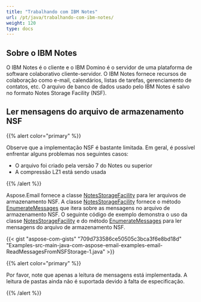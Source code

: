```yaml
---
title: "Trabalhando com IBM Notes"
url: /pt/java/trabalhando-com-ibm-notes/
weight: 120
type: docs
---
```



## **Sobre o IBM Notes**
O IBM Notes é o cliente e o IBM Domino é o servidor de uma plataforma de software colaborativo cliente-servidor. O IBM Notes fornece recursos de colaboração como e-mail, calendários, listas de tarefas, gerenciamento de contatos, etc. O arquivo de banco de dados usado pelo IBM Notes é salvo no formato Notes Storage Facility (NSF).
## **Ler mensagens do arquivo de armazenamento NSF**

{{% alert color="primary" %}} 

Observe que a implementação NSF é bastante limitada.
Em geral, é possível enfrentar alguns problemas nos seguintes casos:
 - O arquivo foi criado pela versão 7 do Notes ou superior
 - A compressão LZ1 está sendo usada

{{% /alert %}}

Aspose.Email fornece a classe [NotesStorageFacility](https://reference.aspose.com/email/java/com.aspose.email/notesstoragefacility) para ler arquivos de armazenamento NSF. A classe [NotesStorageFacility](https://reference.aspose.com/email/java/com.aspose.email/notesstoragefacility) fornece o método [EnumerateMessages](https://reference.aspose.com/email/java/com.aspose.email/NotesStorageFacility#enumerateMessages\(\)) que itera sobre as mensagens no arquivo de armazenamento NSF. O seguinte código de exemplo demonstra o uso da classe [NotesStorageFacility](https://reference.aspose.com/email/java/com.aspose.email/notesstoragefacility) e do método [EnumerateMessages](https://reference.aspose.com/email/java/com.aspose.email/NotesStorageFacility#enumerateMessages\(\)) para ler mensagens do arquivo de armazenamento NSF. 



{{< gist "aspose-com-gists" "709d733586ce50505c3bca3f6e8bd18d" "Examples-src-main-java-com-aspose-email-examples-email-ReadMessagesFromNSFStorage-1.java" >}}

{{% alert color="primary" %}} 

Por favor, note que apenas a leitura de mensagens está implementada. A leitura de pastas ainda não é suportada devido à falta de especificação.

{{% /alert %}}